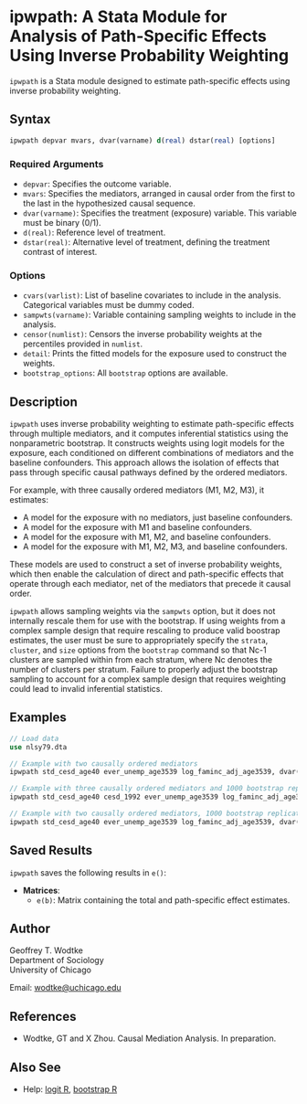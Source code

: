 # ipwpath: A Stata Module for Analysis of Path-Specific Effects Using Inverse Probability Weighting

`ipwpath` is a Stata module designed to estimate path-specific effects using inverse probability weighting.

## Syntax

```stata
ipwpath depvar mvars, dvar(varname) d(real) dstar(real) [options]
```

### Required Arguments

- `depvar`: Specifies the outcome variable.
- `mvars`: Specifies the mediators, arranged in causal order from the first to the last in the hypothesized causal sequence. 
- `dvar(varname)`: Specifies the treatment (exposure) variable. This variable must be binary (0/1).
- `d(real)`: Reference level of treatment.
- `dstar(real)`: Alternative level of treatment, defining the treatment contrast of interest.

### Options

- `cvars(varlist)`: List of baseline covariates to include in the analysis. Categorical variables must be dummy coded.
- `sampwts(varname)`: Variable containing sampling weights to include in the analysis.
- `censor(numlist)`: Censors the inverse probability weights at the percentiles provided in `numlist`.
- `detail`: Prints the fitted models for the exposure used to construct the weights.
- `bootstrap_options`: All `bootstrap` options are available.

## Description

`ipwpath` uses inverse probability weighting to estimate path-specific effects through multiple mediators, and it computes inferential statistics using the nonparametric bootstrap. It constructs weights using logit models for the exposure, each conditioned on different combinations of mediators and the baseline confounders. This approach allows the isolation of effects that pass through specific causal pathways defined by the ordered mediators.

For example, with three causally ordered mediators (M1, M2, M3), it estimates:
- A model for the exposure with no mediators, just baseline confounders.
- A model for the exposure with M1 and baseline confounders.
- A model for the exposure with M1, M2, and baseline confounders.
- A model for the exposure with M1, M2, M3, and baseline confounders.

These models are used to construct a set of inverse probability weights, which then enable the calculation of direct and path-specific effects that operate through each mediator, net of the mediators that precede it causal order.

`ipwpath` allows sampling weights via the `sampwts` option, but it does not internally rescale them for use with the bootstrap. If using weights from a complex sample design that require rescaling to produce valid boostrap estimates, the user must be sure to appropriately specify the `strata`, `cluster`, and `size` options from the `bootstrap` command so that Nc-1 clusters are sampled within from each stratum, where Nc denotes the number of clusters per stratum. Failure to properly adjust the bootstrap sampling to account for a complex sample design that requires weighting could lead to invalid inferential statistics.

## Examples

```stata
// Load data
use nlsy79.dta

// Example with two causally ordered mediators
ipwpath std_cesd_age40 ever_unemp_age3539 log_faminc_adj_age3539, dvar(att22) cvars(female black hispan paredu parprof parinc_prank famsize afqt3) d(1) dstar(0) 

// Example with three causally ordered mediators and 1000 bootstrap replications
ipwpath std_cesd_age40 cesd_1992 ever_unemp_age3539 log_faminc_adj_age3539, dvar(att22) cvars(female black hispan paredu parprof parinc_prank famsize afqt3) d(1) dstar(0) reps(1000)

// Example with two causally ordered mediators, 1000 bootstrap replications, and weights censored at their 1st and 99th percentiles
ipwpath std_cesd_age40 ever_unemp_age3539 log_faminc_adj_age3539, dvar(att22) cvars(female black hispan paredu parprof parinc_prank famsize afqt3) d(1) dstar(0) reps(1000) censor(1 99)
```

## Saved Results

`ipwpath` saves the following results in `e()`:

- **Matrices**:
  - `e(b)`: Matrix containing the total and path-specific effect estimates.

## Author

Geoffrey T. Wodtke  
Department of Sociology  
University of Chicago

Email: [wodtke@uchicago.edu](mailto:wodtke@uchicago.edu)

## References

- Wodtke, GT and X Zhou. Causal Mediation Analysis. In preparation.

## Also See

- Help: [logit R](#), [bootstrap R](#)
```
